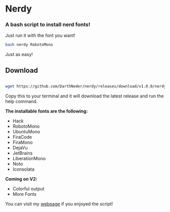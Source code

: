 # Nerdy
### A bash script to install nerd fonts!

Just run it with the font you want!

```bash
bash nerdy RobotoMono
```
Just as easy!

## Download
```bash

wget https://github.com/DarthNeder/nerdy/releases/download/v1.0.0/nerdy && bash nerdy -h

```

Copy this to your terminal and it will download the latest release and run the help command.

**The installable fonts are the following:**

- Hack
- RobotoMono
- UbuntuMono
- FiraCode
- FiraMono
- DejaVu
- JetBrains
- LiberationMono
- Noto
- Iconsolata

**Coming on V2:**

- Colorful output
- More Fonts

You can visit my [webpage](https://saidneder.tech) if you enjoyed the script!
